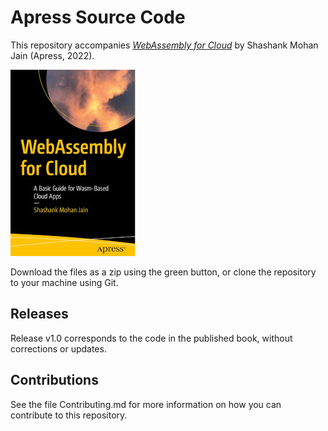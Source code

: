 # Apress Source Code

This repository accompanies [*WebAssembly for Cloud*](https://www.apress.com/9781484274958) by Shashank Mohan Jain (Apress, 2022).

[comment]: #cover
![Cover image](9781484274958.jpg)

Download the files as a zip using the green button, or clone the repository to your machine using Git.

## Releases

Release v1.0 corresponds to the code in the published book, without corrections or updates.

## Contributions

See the file Contributing.md for more information on how you can contribute to this repository.